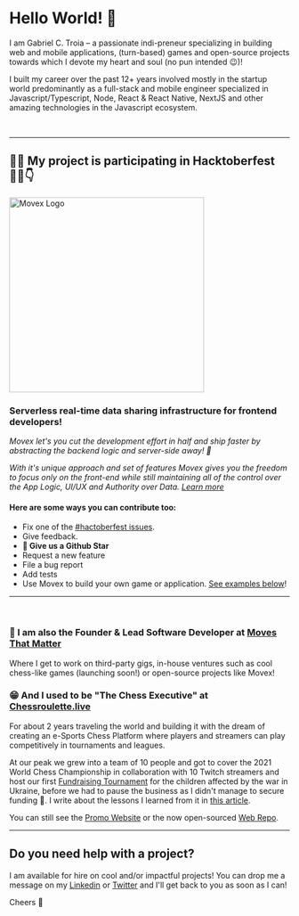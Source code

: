 # Hello World! 🙌

I am Gabriel C. Troia – a passionate indi-preneur specializing in building web and mobile applications, (turn-based) games and open-source projects towards which I devote my heart and soul (no pun intended 😉)!

I built my career over the past 12+ years involved mostly in the startup world predominantly as a full-stack and mobile engineer specialized in Javascript/Typescript, Node, React & React Native, NextJS and other amazing technologies in the Javascript ecosystem.

<br/>

---

## 🚀🎉 My project is participating in Hacktoberfest 👩‍💻👇

<a href="https://github.com/movesthatmatter/movex">
  <picture width="500">
    <source media="(prefers-color-scheme: dark)" srcset="https://user-images.githubusercontent.com/2099521/242976583-54e2af34-47d1-4152-8d11-ee79c73e2439.png" width="350">
    <img alt="Movex Logo" src="https://user-images.githubusercontent.com/2099521/242976534-60d063cd-3283-45e3-aac5-bd8ed0eb8946.png" width="350">
  </picture>
</a>

### Serverless real-time data sharing infrastructure for frontend developers!

_Movex let's you cut the development effort in half and ship faster by abstracting the backend logic and server-side away! 🎉_

_With it's unique approach and set of features Movex gives you the freedom to focus only on the front-end while still maintaining all of the control over the App Logic, UI/UX and Authority over Data. [Learn more](https://github.com/movesthatmatter/movex/)_

#### Here are some ways you can contribute too:
- Fix one of the [#hactoberfest issues](https://github.com/movesthatmatter/movex/issues?q=is%3Aissue+is%3Aopen+label%3Ahacktoberfest).
- Give feedback.
- **🙏 Give us a Github Star**
- Request a new feature
- File a bug report
- Add tests
- Use Movex to build your own game or application. [See examples below](#-examples)!

---

<br/>


### 🚀 I am also the Founder & Lead Software Developer at [Moves That Matter](https://github.com/movesthatmatter)

Where I get to work on third-party gigs, in-house ventures such as cool chess-like games (launching soon!) or open-source projects like Movex!

### 😁 And I used to be "The Chess Executive" at [Chessroulette.live](https://partner.chessroulette.live)

For about 2 years traveling the world and building it with the dream of creating an e-Sports Chess Platform where players and streamers can play competitively in tournaments and leagues. 

At our peak we grew into a team of 10 people and got to cover the 2021 World Chess Championship in collaboration with 10 Twitch streamers and host our first [Fundraising Tournament](https://fundraising-ukraine.chessroulette.live) for the children affected by the war in Ukraine, before we had to pause the business as I didn't manage to secure funding 🫠. I write about the lessons I learned from it in [this article](https://dev.to/gabrielctroia/9-lessons-i-learned-from-failing-at-my-first-business-fe5). 

You can still see the [Promo Website](https://partner.chessroulette.live) or the now open-sourced [Web Repo](https://github.com/movesthatmatter/chessroulette-web).

---

## Do you need help with a project?

I am available for hire on cool and/or impactful projects! You can drop me a message on my [Linkedin](https://www.linkedin.com/in/gabrielctroia/) or [Twitter](https://twitter.com/gctroia) and I'll get back to you as soon as I can!

Cheers 🫶

<!--
**GabrielCTroia/gabrielctroia** is a ✨ _special_ ✨ repository because its `README.md` (this file) appears on your GitHub profile.

Here are some ideas to get you started:

- 🔭 I’m currently working on ...
- 🌱 I’m currently learning ...
- 👯 I’m looking to collaborate on ...
- 🤔 I’m looking for help with ...
- 💬 Ask me about ...
- 📫 How to reach me: ...
- 😄 Pronouns: ...
- ⚡ Fun fact: ...
-->
